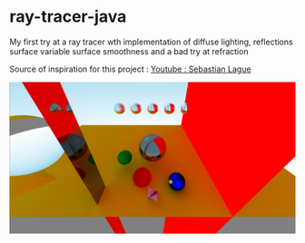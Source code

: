 # ray-tracer-java
My first try at a ray tracer wth implementation of diffuse lighting, reflections surface variable surface smoothness and a bad try at refraction

Source of inspiration for this project :
[Youtube : Sebastian Lague](https://www.youtube.com/watch?v=Qz0KTGYJtUk)

![IMAGE](https://github.com/CBerl139/ray-tracer-java/blob/master/img/capture.png?raw=true)